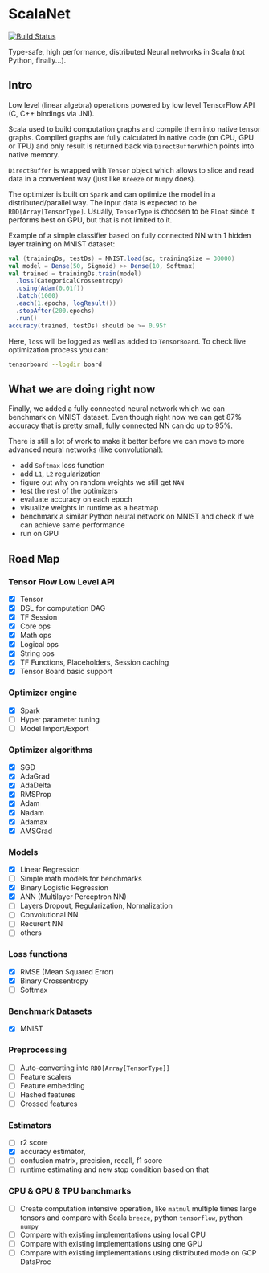# ScalaNet

[![Build Status](https://travis-ci.org/pashashiz/scanet3.svg?branch=master)](https://travis-ci.org/pashashiz/scanet3)


Type-safe, high performance, distributed Neural networks in Scala (not Python, finally...).

## Intro

Low level (linear algebra) operations powered by low level TensorFlow API (C, C++ bindings via JNI). 

Scala used to build computation graphs and compile them into native tensor graphs.
Compiled graphs are fully calculated in native code (on CPU, GPU or TPU) 
and only result is returned back via `DirectBuffer`which points into native memory. 

`DirectBuffer` is wrapped with `Tensor` object which allows 
to slice and read data in a convenient way (just like `Breeze` or `Numpy` does).

The optimizer is built on `Spark` and can optimize the model in a distributed/parallel way.
The input data is expected to be `RDD[Array[TensorType]`. 
Usually, `TensorType` is choosen to be  `Float` since it performs best on GPU, but that is not
limited to it.

Example of a simple classifier based on fully connected NN with 1 hidden layer training on MNIST dataset:

``` scala
val (trainingDs, testDs) = MNIST.load(sc, trainingSize = 30000)
val model = Dense(50, Sigmoid) >> Dense(10, Softmax)
val trained = trainingDs.train(model)
  .loss(CategoricalCrossentropy)
  .using(Adam(0.01f))
  .batch(1000)
  .each(1.epochs, logResult())
  .stopAfter(200.epochs)
  .run()
accuracy(trained, testDs) should be >= 0.95f
```

Here, `loss` will be logged as well as added to `TensorBoard`. 
To check live optimization process you can:
```sh
tensorboard --logdir board
```

## What we are doing right now

Finally, we added a fully connected neural network which we can benchmark on MNIST dataset.
Even though right now we can get 87% accuracy that is pretty small, fully connected NN can do up to 95%.

There is still a lot of work to make it better before we can move to more advanced neural networks (like convolutional):
 - add `Softmax` loss function
 - add `L1`, `L2` regularization
 - figure out why on random weights we still get `NAN`
 - test the rest of the optimizers
 - evaluate accuracy on each epoch
 - visualize weights in runtime as a heatmap
 - benchmark a similar Python neural network on MNIST and check if we can achieve same performance
 - run on GPU
 
## Road Map

### Tensor Flow Low Level API
- [x] Tensor
- [x] DSL for computation DAG 
- [x] TF Session
- [x] Core ops
- [x] Math ops
- [x] Logical ops
- [x] String ops
- [x] TF Functions, Placeholders, Session caching
- [x] Tensor Board basic support

### Optimizer engine
- [x] Spark
- [ ] Hyper parameter tuning
- [ ] Model Import/Export
 
### Optimizer algorithms
- [x] SGD
- [x] AdaGrad
- [x] AdaDelta
- [x] RMSProp
- [x] Adam
- [x] Nadam
- [x] Adamax
- [x] AMSGrad

### Models
- [x] Linear Regression
- [ ] Simple math models for benchmarks
- [x] Binary Logistic Regression
- [x] ANN (Multilayer Perceptron NN)
- [ ] Layers Dropout, Regularization, Normalization
- [ ] Convolutional NN
- [ ] Recurent NN
- [ ] others

### Loss functions
- [x] RMSE (Mean Squared Error)
- [x] Binary Crossentropy
- [ ] Softmax

### Benchmark Datasets
- [x] MNIST

### Preprocessing
- [ ] Auto-converting into `RDD[Array[TensorType]]`
- [ ] Feature scalers
- [ ] Feature embedding
- [ ] Hashed features
- [ ] Crossed features

### Estimators
- [ ] r2 score
- [x] accuracy estimator, 
- [ ] confusion matrix, precision, recall, f1 score
- [ ] runtime estimating and new stop condition based on that

### CPU & GPU & TPU banchmarks
- [ ] Create computation intensive operation, like `matmul` multiple times large tensors
      and compare with Scala `breeze`, python `tensorflow`, python `numpy`
- [ ] Compare with existing implementations using local CPU
- [ ] Compare with existing implementations using one GPU
- [ ] Compare with existing implementations using distributed mode on GCP DataProc
